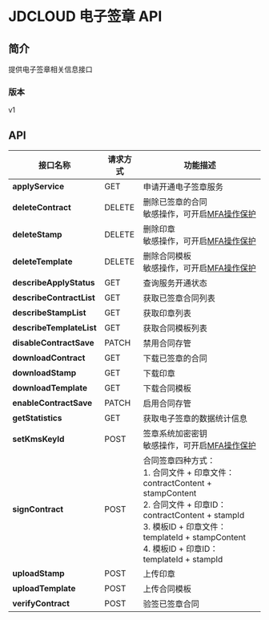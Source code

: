 # JDCLOUD 电子签章 API


## 简介
提供电子签章相关信息接口


### 版本
v1


## API
|接口名称|请求方式|功能描述|
|---|---|---|
|**applyService**|GET|申请开通电子签章服务|
|**deleteContract**|DELETE|删除已签章的合同<br>敏感操作，可开启<a href="https://docs.jdcloud.com/cn/security-operation-protection/operation-protection">MFA操作保护</a>|
|**deleteStamp**|DELETE|删除印章<br>敏感操作，可开启<a href="https://docs.jdcloud.com/cn/security-operation-protection/operation-protection">MFA操作保护</a>|
|**deleteTemplate**|DELETE|删除合同模板<br>敏感操作，可开启<a href="https://docs.jdcloud.com/cn/security-operation-protection/operation-protection">MFA操作保护</a>|
|**describeApplyStatus**|GET|查询服务开通状态|
|**describeContractList**|GET|获取已签章合同列表|
|**describeStampList**|GET|获取印章列表|
|**describeTemplateList**|GET|获取合同模板列表|
|**disableContractSave**|PATCH|禁用合同存管|
|**downloadContract**|GET|下载已签章的合同|
|**downloadStamp**|GET|下载印章|
|**downloadTemplate**|GET|下载合同模板|
|**enableContractSave**|PATCH|启用合同存管|
|**getStatistics**|GET|获取电子签章的数据统计信息|
|**setKmsKeyId**|POST|签章系统加密密钥<br>敏感操作，可开启<a href="https://docs.jdcloud.com/cn/security-operation-protection/operation-protection">MFA操作保护</a>|
|**signContract**|POST|合同签章四种方式：<br>1. 合同文件 + 印章文件：contractContent + stampContent<br>2. 合同文件 + 印章ID：contractContent + stampId<br>3. 模板ID + 印章文件：templateId + stampContent<br>4. 模板ID + 印章ID：templateId + stampId<br>|
|**uploadStamp**|POST|上传印章|
|**uploadTemplate**|POST|上传合同模板|
|**verifyContract**|POST|验签已签章合同|
